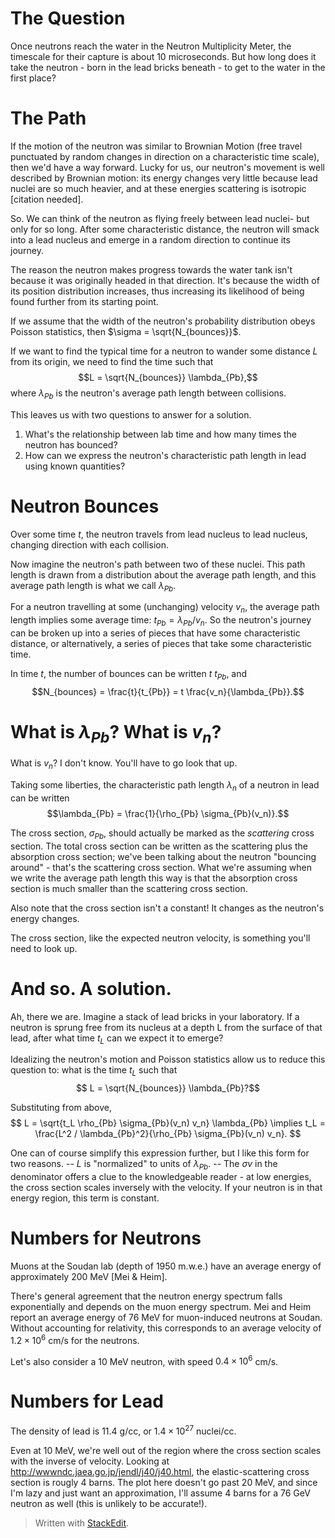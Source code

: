 
The Question
===========
Once neutrons reach the water in the Neutron Multiplicity Meter, the timescale for their capture is about 10 microseconds.  But how long does it take the neutron - born in the lead bricks beneath - to get to the water in the first place?


The Path
=======
If the motion of the neutron was similar to Brownian Motion (free travel punctuated by random changes in direction on a characteristic time scale), then we'd have a way forward.  Lucky for us, our neutron's movement is well described by Brownian motion: its energy changes very little because lead nuclei are so much heavier, and at these energies scattering is isotropic [citation needed].

So.  We can think of the neutron as flying freely between lead nuclei- but only for so long.  After some characteristic distance, the neutron will smack into a lead nucleus and emerge in a random direction to continue its journey.

The reason the neutron makes progress towards the water tank isn't because it was originally headed in that direction.  It's because the width of its position distribution increases, thus increasing its likelihood of being found further from its starting point.

If we assume that the width of the neutron's probability distribution obeys Poisson statistics, then $\sigma = \sqrt{N_{bounces}}$.

If we want to find the typical time for a neutron to wander some distance $L$ from its origin, we need to find the time such that
$$L = \sqrt{N_{bounces}} \lambda_{Pb},$$
where $\lambda_{Pb}$ is the neutron's average path length between collisions.

This leaves us with two questions to answer for a solution.
1. What's the relationship between lab time and how many times the neutron has bounced?
2. How can we express the neutron's characteristic path length in lead using known quantities?


Neutron Bounces 
==============
Over some time $t$, the neutron travels from lead nucleus to lead nucleus, changing direction with each collision.  

Now imagine the neutron's path between two of these nuclei.  This path length is drawn from a distribution about the average path length, and this average path length is what we call $\lambda_{Pb}$.  

For a neutron travelling at some (unchanging) velocity $v_n$, the average path length implies some average time: $t_{Pb} = \lambda_{Pb} / v_n$.  So the neutron's journey can be broken up into a series of pieces that have some characteristic distance, or alternatively, a series of pieces that take some characteristic time.

In time $t$, the number of bounces can be written $t \ t_{Pb}$, and
$$N_{bounces} = \frac{t}{t_{Pb}} = t \frac{v_n}{\lambda_{Pb}}.$$


What is $\lambda_{Pb}$?  What is $v_n$?
==================================
What is $v_n$?  I don't know.  You'll have to go look that up.

Taking some liberties, the characteristic path length $\lambda_n$ of a neutron in lead can be written
$$\lambda_{Pb} = \frac{1}{\rho_{Pb} \sigma_{Pb}(v_n)}.$$

The cross section, $\sigma_{Pb}$, should actually be marked as the _scattering_ cross section.  The total cross section can be written as the scattering plus the absorption cross section; we've been talking about the neutron "bouncing around" - that's the scattering cross section.  What we're assuming when we write the average path length this way is that the absorption cross section is much smaller than the scattering cross section.

Also note that the cross section isn't a constant!  It changes as the neutron's energy changes.

The cross section, like the expected neutron velocity, is something you'll need to look up.

And so.  A solution.
================
Ah, there we are. Imagine a stack of lead bricks in your laboratory. If a neutron is sprung free from its nucleus at a depth L from the surface of that lead, after what time $t_L$ can we expect it to emerge?  

Idealizing the neutron's motion and Poisson statistics allow us to reduce this question to: what is the time $t_L$ such that
$$ L = \sqrt{N_{bounces}} \lambda_{Pb}?$$

Substituting from above, 
$$ 
L = \sqrt{t_L \rho_{Pb} \sigma_{Pb}(v_n) v_n} \lambda_{Pb} 
\implies 
t_L = \frac{L^2 / \lambda_{Pb}^2}{\rho_{Pb} \sigma_{Pb}(v_n) v_n}.
$$

One can of course simplify this expression further, but I like this form for two reasons.
-- $L$ is "normalized" to units of $\lambda_{Pb}$.
-- The $\sigma v$ in the denominator offers a clue to the knowledgeable reader - at low energies, the cross section scales inversely with the velocity.  If your neutron is in that energy region, this term is constant.


Numbers for Neutrons
==================
Muons at the Soudan lab (depth of 1950 m.w.e.) have an average energy of approximately 200 MeV [Mei & Heim].

There's general agreement that the neutron energy spectrum falls exponentially and depends on the muon energy spectrum.  Mei and Heim report an average energy of 76 MeV for muon-induced neutrons at Soudan.  Without accounting for relativity, this corresponds to an average velocity of $1.2 \times 10^6$ cm/s for the neutrons.

Let's also consider a 10 MeV neutron, with speed $0.4 \times 10^6$ cm/s.

Numbers for Lead
===============

The density of lead is 11.4 g/cc, or $1.4 \times 10^{27}$ nuclei/cc.

Even at 10 MeV, we're well out of the region where the cross section scales with the inverse of velocity.  Looking at http://wwwndc.jaea.go.jp/jendl/j40/j40.html, the elastic-scattering cross section is rougly 4 barns.  The plot here doesn't go past 20 MeV, and since I'm lazy and just want an approximation, I'll assume 4 barns for a 76 GeV neutron as well (this is unlikely to be accurate!).


> Written with [StackEdit](https://stackedit.io/).